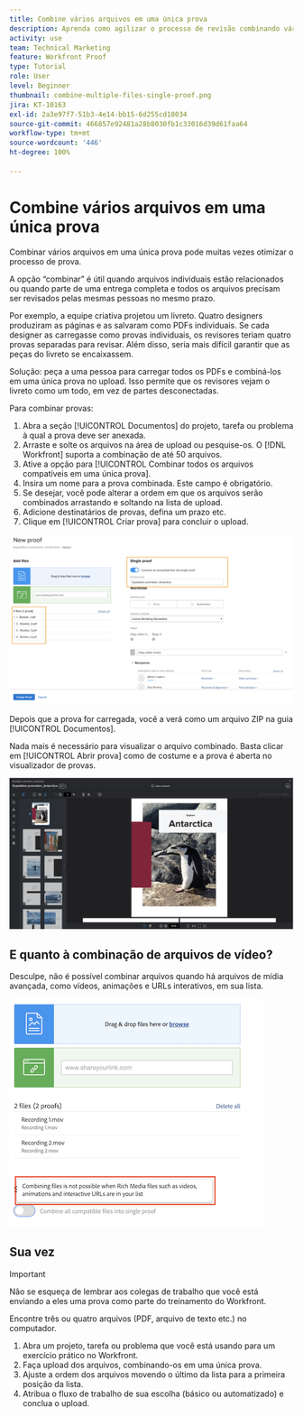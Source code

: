 ```yaml
---
title: Combine vários arquivos em uma única prova
description: Aprenda como agilizar o processo de revisão combinando vários arquivos em uma única prova no [!DNL  Workfront].
activity: use
team: Technical Marketing
feature: Workfront Proof
type: Tutorial
role: User
level: Beginner
thumbnail: combine-multiple-files-single-proof.png
jira: KT-10163
exl-id: 2a3e97f7-51b3-4e14-bb15-6d255cd18034
source-git-commit: 466857e92481a28b8030fb1c33016d39d61faa64
workflow-type: tm+mt
source-wordcount: '446'
ht-degree: 100%

---
```


# Combine vários arquivos em uma única prova

Combinar vários arquivos em uma única prova pode muitas vezes otimizar o processo de prova.

A opção “combinar” é útil quando arquivos individuais estão relacionados ou quando parte de uma entrega completa e todos os arquivos precisam ser revisados pelas mesmas pessoas no mesmo prazo.

Por exemplo, a equipe criativa projetou um livreto. Quatro designers produziram as páginas e as salvaram como PDFs individuais. Se cada designer as carregasse como provas individuais, os revisores teriam quatro provas separadas para revisar. Além disso, seria mais difícil garantir que as peças do livreto se encaixassem.

Solução: peça a uma pessoa para carregar todos os PDFs e combiná-los em uma única prova no upload. Isso permite que os revisores vejam o livreto como um todo, em vez de partes desconectadas.

Para combinar provas:

1. Abra a seção [!UICONTROL Documentos] do projeto, tarefa ou problema à qual a prova deve ser anexada.
2. Arraste e solte os arquivos na área de upload ou pesquise-os. O [!DNL Workfront] suporta a combinação de até 50 arquivos.
3. Ative a opção para [!UICONTROL Combinar todos os arquivos compatíveis em uma única prova].
4. Insira um nome para a prova combinada. Este campo é obrigatório.
5. Se desejar, você pode alterar a ordem em que os arquivos serão combinados arrastando e soltando na lista de upload.
6. Adicione destinatários de provas, defina um prazo etc.
7. Clique em [!UICONTROL Criar prova] para concluir o upload.

![Imagem da janela [!UICONTROL Nova prova] com a lista de arquivos enviados e seções [!UICONTROL Prova única] destacadas.](assets/combine-proofs.png)

Depois que a prova for carregada, você a verá como um arquivo ZIP na guia [!UICONTROL Documentos].

Nada mais é necessário para visualizar o arquivo combinado. Basta clicar em [!UICONTROL Abrir prova] como de costume e a prova é aberta no visualizador de provas.

![Imagem do visualizador de prova com uma prova de várias páginas visível.](assets/combine-proofs-2.png)

## E quanto à combinação de arquivos de vídeo?

Desculpe, não é possível combinar arquivos quando há arquivos de mídia avançada, como vídeos, animações e URLs interativos, em sua lista.

![Imagem da mensagem de erro explicando que não é possível combinar arquivos de vídeo.](assets/combine-proofs-error.png)


## Sua vez

>[!IMPORTANT]
>
>Não se esqueça de lembrar aos colegas de trabalho que você está enviando a eles uma prova como parte do treinamento do Workfront.


Encontre três ou quatro arquivos (PDF, arquivo de texto etc.) no computador.

1. Abra um projeto, tarefa ou problema que você está usando para um exercício prático no Workfront.
1. Faça upload dos arquivos, combinando-os em uma única prova.
1. Ajuste a ordem dos arquivos movendo o último da lista para a primeira posição da lista.
1. Atribua o fluxo de trabalho de sua escolha (básico ou automatizado) e conclua o upload.



<!--
##Learn more
* Create a multi-page proof
-->
